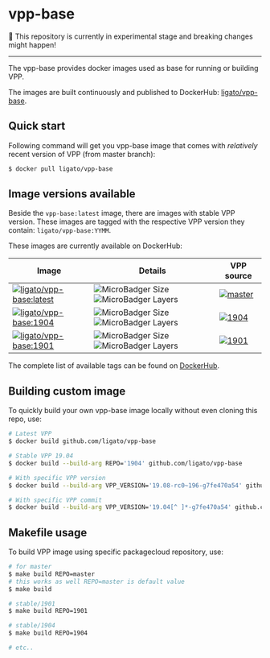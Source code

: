 # vpp-base

🚧 This repository is currently in experimental stage and breaking changes might happen!

---

The vpp-base provides docker images used as base for running or building VPP.

The images are built continuously and published to DockerHub: [ligato/vpp-base](https://hub.docker.com/r/ligato/vpp-base).

## Quick start

Following command will get you vpp-base image that comes with _relatively_ recent version of VPP (from master branch):

```sh
$ docker pull ligato/vpp-base
```

## Image versions available

Beside the `vpp-base:latest` image, there are images with stable VPP version. These images are tagged with the respective VPP version they contain: `ligato/vpp-base:YYMM`. 

These images are currently available on DockerHub:

| Image | Details | VPP source |
|---|---|---|
|[![ligato/vpp-base:latest](https://img.shields.io/badge/ligato/vpp--base-latest-099cec.svg?logo=docker&logoColor=white&style=popout)](https://cloud.docker.com/u/ligato/repository/docker/ligato/vpp-base)|![MicroBadger Size](https://img.shields.io/microbadger/image-size/ligato/vpp-base/latest.svg) ![MicroBadger Layers](https://img.shields.io/microbadger/layers/ligato/vpp-base/latest.svg) | [![master](https://img.shields.io/badge/packagecloud_repo-master-37327b.svg?logo=debian)](https://packagecloud.io/fdio/master) |
|[![ligato/vpp-base:1904](https://img.shields.io/badge/ligato/vpp--base-1904-blue.svg?logo=docker&logoColor=white&style=popout)](https://cloud.docker.com/u/ligato/repository/docker/ligato/vpp-base)|![MicroBadger Size](https://img.shields.io/microbadger/image-size/ligato/vpp-base/1904.svg) ![MicroBadger Layers](https://img.shields.io/microbadger/layers/ligato/vpp-base/1904.svg) | [![1904](https://img.shields.io/badge/packagecloud_repo-1904-37327b.svg?logo=debian)](https://packagecloud.io/fdio/1904) |
|[![ligato/vpp-base:1901](https://img.shields.io/badge/ligato/vpp--base-1901-blue.svg?logo=docker&logoColor=white&style=popout)](https://cloud.docker.com/u/ligato/repository/docker/ligato/vpp-base)|![MicroBadger Size](https://img.shields.io/microbadger/image-size/ligato/vpp-base/1901.svg) ![MicroBadger Layers](https://img.shields.io/microbadger/layers/ligato/vpp-base/1901.svg )| [![1901](https://img.shields.io/badge/packagecloud_repo-1901-37327b.svg?logo=debian)](https://packagecloud.io/fdio/1901) |

The complete list of available tags can be found on [DockerHub](https://hub.docker.com/r/ligato/vpp-base/tags).

## Building custom image

To quickly build your own vpp-base image locally  without even cloning this repo, use:

```sh
# Latest VPP
$ docker build github.com/ligato/vpp-base

# Stable VPP 19.04
$ docker build --build-arg REPO='1904' github.com/ligato/vpp-base

# With specific VPP version
$ docker build --build-arg VPP_VERSION='19.08-rc0~196-g7fe470a54' github.com/ligato/vpp-base

# With specific VPP commit
$ docker build --build-arg VPP_VERSION='19.04[^ ]*-g7fe470a54' github.com/ligato/vpp-base
```

## Makefile usage

To build VPP image using specific packagecloud repository, use:

```sh
# for master
$ make build REPO=master
# this works as well REPO=master is default value
$ make build 

# stable/1901
$ make build REPO=1901

# stable/1904
$ make build REPO=1904

# etc..
```
